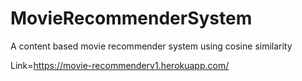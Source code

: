 # MovieRecommenderSystem

A content based movie recommender system using cosine similarity

Link=https://movie-recommenderv1.herokuapp.com/
